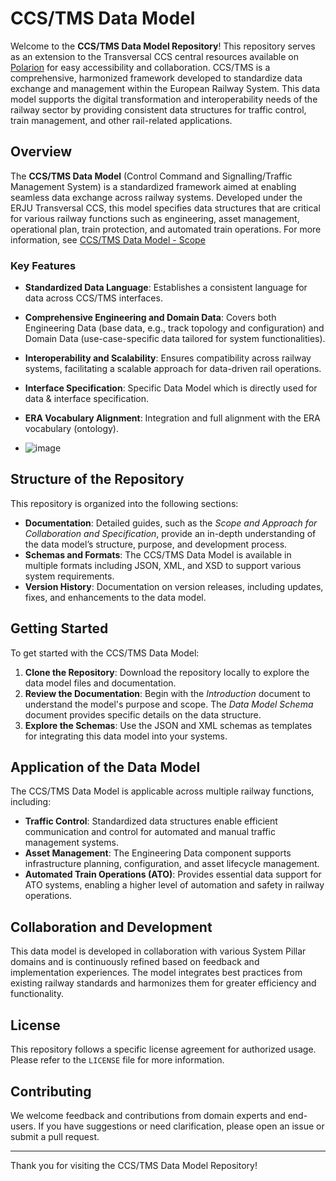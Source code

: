 # CCS/TMS Data Model

Welcome to the **CCS/TMS Data Model Repository**! This repository serves as an extension to the Transversal CCS central resources available on [Polarion](https://polarion.rail-research.europa.eu/polarion/#/project/SPT2TS/wiki/TCCS%20SD1%20-%20Data%20Model/TCCS%20SD1%20-%20Data%20Model_INFRA) for easy accessibility and collaboration. CCS/TMS is a comprehensive, harmonized framework developed to standardize data exchange and management within the European Railway System. This data model supports the digital transformation and interoperability needs of the railway sector by providing consistent data structures for traffic control, train management, and other rail-related applications.

## Overview

The **CCS/TMS Data Model** (Control Command and Signalling/Traffic Management System) is a standardized framework aimed at enabling seamless data exchange across railway systems. Developed under the ERJU Transversal CCS, this model specifies data structures that are critical for various railway functions such as engineering, asset management, operational plan, train protection, and automated train operations. For more information, see [CCS/TMS Data Model - Scope](https://polarion.rail-research.europa.eu/polarion/#/project/SPT2TS/wiki/30%20SD1%20Deliverables/CCS_TMS%20Data%20Model%20-%20Scope%20and%20Approach%20for%20Collaboration%20and%20Specification) 

### Key Features

- **Standardized Data Language**: Establishes a consistent language for data across CCS/TMS interfaces.
- **Comprehensive Engineering and Domain Data**: Covers both Engineering Data (base data, e.g., track topology and configuration) and Domain Data (use-case-specific data tailored for system functionalities).
- **Interoperability and Scalability**: Ensures compatibility across railway systems, facilitating a scalable approach for data-driven rail operations.
- **Interface Specification**: Specific Data Model which is directly used for data & interface specification.
- **ERA Vocabulary Alignment**: Integration and full alignment with the ERA vocabulary (ontology).

- ![image](https://github.com/user-attachments/assets/4abf60b6-cce3-40c7-b983-e21b2df063fe)


## Structure of the Repository

This repository is organized into the following sections:

- **Documentation**: Detailed guides, such as the *Scope and Approach for Collaboration and Specification*, provide an in-depth understanding of the data model’s structure, purpose, and development process.
- **Schemas and Formats**: The CCS/TMS Data Model is available in multiple formats including JSON, XML, and XSD to support various system requirements.
- **Version History**: Documentation on version releases, including updates, fixes, and enhancements to the data model.

## Getting Started

To get started with the CCS/TMS Data Model:

1. **Clone the Repository**: Download the repository locally to explore the data model files and documentation.
2. **Review the Documentation**: Begin with the *Introduction* document to understand the model's purpose and scope. The *Data Model Schema* document provides specific details on the data structure.
3. **Explore the Schemas**: Use the JSON and XML schemas as templates for integrating this data model into your systems.

## Application of the Data Model

The CCS/TMS Data Model is applicable across multiple railway functions, including:

- **Traffic Control**: Standardized data structures enable efficient communication and control for automated and manual traffic management systems.
- **Asset Management**: The Engineering Data component supports infrastructure planning, configuration, and asset lifecycle management.
- **Automated Train Operations (ATO)**: Provides essential data support for ATO systems, enabling a higher level of automation and safety in railway operations.

## Collaboration and Development

This data model is developed in collaboration with various System Pillar domains and is continuously refined based on feedback and implementation experiences. The model integrates best practices from existing railway standards and harmonizes them for greater efficiency and functionality.

## License

This repository follows a specific license agreement for authorized usage. Please refer to the `LICENSE` file for more information.

## Contributing

We welcome feedback and contributions from domain experts and end-users. If you have suggestions or need clarification, please open an issue or submit a pull request.

---

Thank you for visiting the CCS/TMS Data Model Repository!
